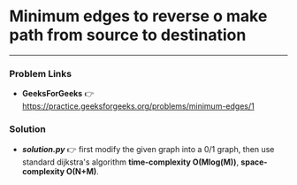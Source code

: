 # Minimum edges to reverse o make path from source to destination

---

### Problem Links
- **__GeeksForGeeks__** :point_right: https://practice.geeksforgeeks.org/problems/minimum-edges/1

### Solution
- **_solution.py_** :point_right: first modify the given graph into a 0/1 graph, then use standard dijkstra's algorithm **time-complexity O(Mlog(M))**, **space-complexity O(N+M)**.
